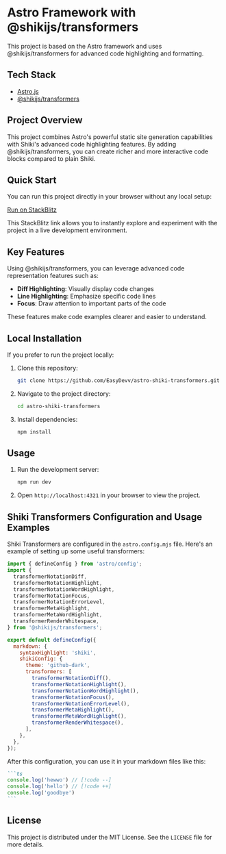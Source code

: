 # Astro Framework with @shikijs/transformers

This project is based on the Astro framework and uses @shikijs/transformers for advanced code highlighting and formatting.

## Tech Stack

- [Astro.js](https://astro.build/)
- [@shikijs/transformers](https://shiki.style/guide/transformers)

## Project Overview

This project combines Astro's powerful static site generation capabilities with Shiki's advanced code highlighting features. By adding @shikijs/transformers, you can create richer and more interactive code blocks compared to plain Shiki.

## Quick Start

You can run this project directly in your browser without any local setup:

[Run on StackBlitz](https://stackblitz.com/edit/astro-rehype-shiki-transformers)

This StackBlitz link allows you to instantly explore and experiment with the project in a live development environment.

## Key Features

Using @shikijs/transformers, you can leverage advanced code representation features such as:

- **Diff Highlighting**: Visually display code changes
- **Line Highlighting**: Emphasize specific code lines
- **Focus**: Draw attention to important parts of the code

These features make code examples clearer and easier to understand.

## Local Installation

If you prefer to run the project locally:

1. Clone this repository:

   ```bash
   git clone https://github.com/EasyDevv/astro-shiki-transformers.git
   ```

2. Navigate to the project directory:

   ```bash
   cd astro-shiki-transformers
   ```

3. Install dependencies:
   ```bash
   npm install
   ```

## Usage

1. Run the development server:

   ```bash
   npm run dev
   ```

2. Open `http://localhost:4321` in your browser to view the project.

## Shiki Transformers Configuration and Usage Examples

Shiki Transformers are configured in the `astro.config.mjs` file. Here's an example of setting up some useful transformers:

```js
import { defineConfig } from 'astro/config';
import {
  transformerNotationDiff,
  transformerNotationHighlight,
  transformerNotationWordHighlight,
  transformerNotationFocus,
  transformerNotationErrorLevel,
  transformerMetaHighlight,
  transformerMetaWordHighlight,
  transformerRenderWhitespace,
} from '@shikijs/transformers';

export default defineConfig({
  markdown: {
    syntaxHighlight: 'shiki',
    shikiConfig: {
      theme: 'github-dark',
      transformers: [
        transformerNotationDiff(),
        transformerNotationHighlight(),
        transformerNotationWordHighlight(),
        transformerNotationFocus(),
        transformerNotationErrorLevel(),
        transformerMetaHighlight(),
        transformerMetaWordHighlight(),
        transformerRenderWhitespace(),
      ],
    },
  },
});
```

After this configuration, you can use it in your markdown files like this:

````markdown
```ts
console.log('hewwo') // [!code --]
console.log('hello') // [!code ++]
console.log('goodbye')
```
````

## License

This project is distributed under the MIT License. See the `LICENSE` file for more details.
